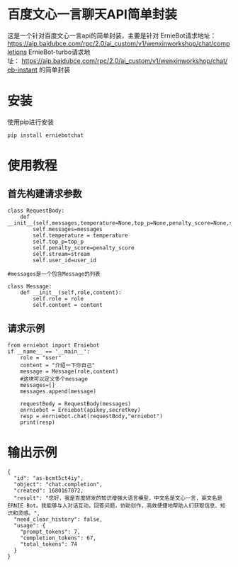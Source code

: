 # 百度文心一言聊天API简单封装
这是一个针对百度文心一言api的简单封装，主要是针对
ErnieBot请求地址：https://aip.baidubce.com/rpc/2.0/ai_custom/v1/wenxinworkshop/chat/completions
ErnieBot-turbo请求地址： https://aip.baidubce.com/rpc/2.0/ai_custom/v1/wenxinworkshop/chat/eb-instant
的简单封装

# 安装
使用pip进行安装
```
pip install erniebotchat
```
# 使用教程
## 首先构建请求参数
```
class RequestBody:
    def __init__(self,messages,temperature=None,top_p=None,penalty_score=None,stream=None,user_id=None):
        self.messages=messages
        self.temperature = temperature
        self.top_p=top_p
        self.penalty_score=penalty_score
        self.stream=stream
        self.user_id=user_id

#messages是一个包含Message的列表

class Message:
    def __init__(self,role,content):
        self.role = role
        self.content = content
```
## 请求示例
```
from erniebot import Erniebot
if __name__ == '__main__':
    role = "user"
    content = "介绍一下你自己"
    message = Message(role,content)
    #这块可以定义多个message
    messages=[]
    messages.append(message)

    requestBody = RequestBody(messages)
    enrniebot = Erniebot(apikey,secretkey)
    resp = enrniebot.chat(requestBody,"erniebot")
    print(resp)
```

# 输出示例
```
{
  "id": "as-bcmt5ct4iy",
  "object": "chat.completion",
  "created": 1680167072,
  "result": "您好，我是百度研发的知识增强大语言模型，中文名是文心一言，英文名是ERNIE Bot。我能够与人对话互动，回答问题，协助创作，高效便捷地帮助人们获取信息、知识和灵感。",
  "need_clear_history": false,
  "usage": {
    "prompt_tokens": 7,
    "completion_tokens": 67,
    "total_tokens": 74
  }
}
```

